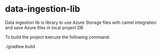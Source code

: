 # data-ingestion-lib
Data ingestion lib is library to use Azure Storage files with  camel integration and save Azure files in local project DB


To build the project execute the following command:

 ./gradlew build 
